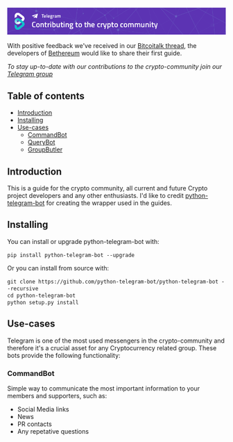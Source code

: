 [![Contributing GitHub](/img/Contributing-github.png)](https://www.bethereum.com)

With positive feedback we've received in our [Bitcoitalk thread](https://bitcointalk.org/index.php?topic=2849232.0), the developers of [Bethereum](https://www.bethereum.com) would like to share their first guide.

*To stay up-to-date with our contributions to the crypto-community join our [Telegram group](https://t.me/bethereum)*

## Table of contents
- [Introduction](https://github.com/bethereumproject/telegram-bots/#introduction)
- [Installing](https://github.com/bethereumproject/telegram-bots/#installing)
- [Use-cases](https://github.com/bethereumproject/telegram-bots/#use-cases)
    - [CommandBot](https://github.com/bethereumproject/telegram-bots/#commandbot)
    - [QueryBot](https://github.com/bethereumproject/telegram-bots/#querybot)
    - [GroupButler](https://github.com/bethereumproject/telegram-bots/#groupmanager)

## Introduction
This is a guide for the crypto community, all current and future Crypto project developers and any other enthusiasts.
I'd like to credit [python-telegram-bot](https://python-telegram-bot.org/) for creating the wrapper used in the guides.

## Installing

You can install or upgrade python-telegram-bot with:
```
pip install python-telegram-bot --upgrade
```
Or you can install from source with:
```
git clone https://github.com/python-telegram-bot/python-telegram-bot --recursive
cd python-telegram-bot
python setup.py install
```

## Use-cases
Telegram is one of the most used messengers in the crypto-community and therefore it's a crucial asset for any Cryptocurrency related group. These bots provide the following functionality:

### CommandBot
Simple way to communicate the most important information to your members and supporters, such as:
- Social Media links
- News
- PR contacts
- Any repetative questions








